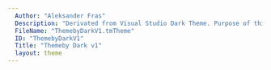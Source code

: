 ```yaml
---
  Author: "Aleksander Fras"
  Description: "Derivated from Visual Studio Dark Theme. Purpose of this theme is to make coding not as tiring for my eyes as it used to be. My focus was on php and javascript. I've also added some less compatibility."
  FileName: "ThemebyDarkV1.tmTheme"
  ID: "ThemebyDarkV1"
  Title: "Themeby Dark v1"
  layout: theme
---
```

  